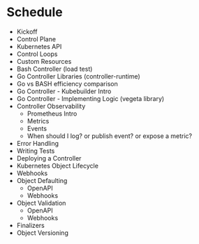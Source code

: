 # Schedule

- Kickoff
- Control Plane
- Kubernetes API
- Control Loops
- Custom Resources
- Bash Controller (load test)
- Go Controller Libraries (controller-runtime)
- Go vs BASH efficiency comparison
- Go Controller - Kubebuilder Intro
- Go Controller - Implementing Logic (vegeta library)
- Controller Observability
    - Prometheus Intro
    - Metrics
    - Events
    - When should I log? or publish event? or expose a metric?
- Error Handling
- Writing Tests
- Deploying a Controller
- Kubernetes Object Lifecycle
- Webhooks
- Object Defaulting
    - OpenAPI
    - Webhooks
- Object Validation
    - OpenAPI
    - Webhooks
- Finalizers
- Object Versioning
